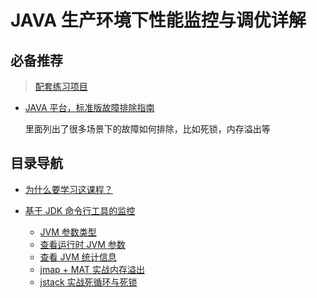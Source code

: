 # JAVA 生产环境下性能监控与调优详解

## 必备推荐
> [配套练习项目](https://github.com/zq99299/monitor-tuning.git)

- [JAVA 平台，标准版故障排除指南](https://docs.oracle.com/javase/8/docs/technotes/guides/troubleshoot/index.html)

  里面列出了很多场景下的故障如何排除，比如死锁，内存溢出等

## 目录导航

- [为什么要学习这课程？](./00.md)
- [基于 JDK 命令行工具的监控](./01/)

  - [JVM 参数类型](./01/01.md)
  - [查看运行时 JVM 参数](./01/02.md)
  - [查看 JVM 统计信息](./01/03.md)
  - [jmap + MAT 实战内存溢出](./01/04.md)
  - [jstack 实战死循环与死锁](./01/05.md)

